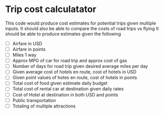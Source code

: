 # Trip cost calculatator
This code would produce cost estimates for potential trips given multiple inputs. It should also be able to compare the costs of road trips vs flying
It should be able to produce estimates given the following
- [ ] Airfare in USD
- [ ] Airfare in points
- [ ] Miles 1 way
- [ ] Approx MPG of car for road trip and approx cost of gas
- [ ] Number of days for road trip given desired average miles per day
- [ ] Given average cost of hotels en route, cost of hotels in USD
- [ ] Given point values of hotes en route, cost of hotels in points
- [ ] Total cost of food given estimate daily budget
- [ ] Total cost of rental car at destination given daily rates
- [ ] Cost of Hotel at destination in both USD and points
- [ ] Public transportation
- [ ] Totaling of multiple attractions